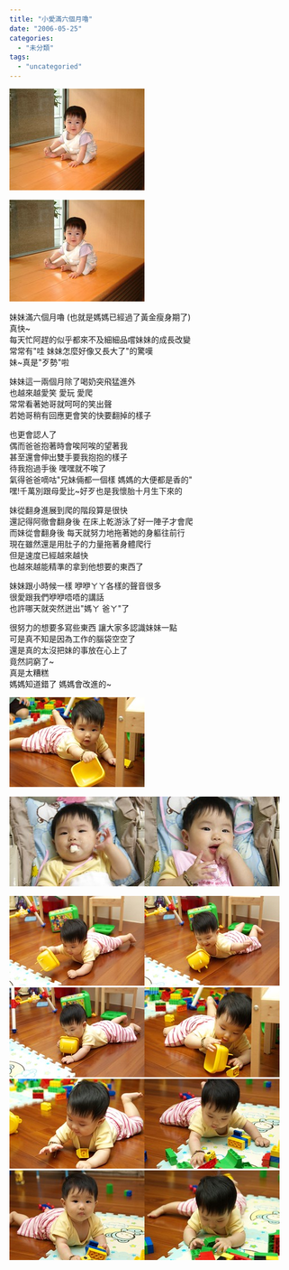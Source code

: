 ```yaml
---
title: "小愛滿六個月嚕"
date: "2006-05-25"
categories: 
  - "未分類"
tags: 
  - "uncategoried"
---
```


![](images/151604468_548da1c830_m.jpg)

![](images/151604468_548da1c830_m.jpg)

妹妹滿六個月嚕 (也就是媽媽已經過了黃金瘦身期了)  
真快~  
每天忙阿趕的似乎都來不及細細品嚐妹妹的成長改變  
常常有"哇 妹妹怎麼好像又長大了"的驚嘆  
妹~真是"歹勢"啦

妹妹這一兩個月除了喝奶突飛猛進外  
也越來越愛笑 愛玩 愛爬  
常常看著她哥就呵呵的笑出聲  
若她哥稍有回應更會笑的快要翻掉的樣子

也更會認人了  
偶而爸爸抱著時會唉阿唉的望著我  
甚至還會伸出雙手要我抱抱的樣子  
待我抱過手後 嘿嘿就不唉了  
氣得爸爸嘀咕"兄妹倆都一個樣 媽媽的大便都是香的"  
嘿!千萬別跟母愛比~好歹也是我懷胎十月生下來的

妹從翻身進展到爬的階段算是很快  
還記得阿徹會翻身後 在床上乾游泳了好一陣子才會爬  
而妹從會翻身後 每天就努力地拖著她的身軀往前行  
現在雖然還是用肚子的力量拖著身體爬行  
但是速度已經越來越快  
也越來越能精準的拿到他想要的東西了

妹妹跟小時候一樣 咿咿ㄚㄚ各樣的聲音很多  
很愛跟我們咿咿唔唔的講話  
也許哪天就突然迸出"媽ㄚ 爸ㄚ"了

很努力的想要多寫些東西 讓大家多認識妹妹一點  
可是真不知是因為工作的腦袋空空了  
還是真的太沒把妹的事放在心上了  
竟然詞窮了~  
真是太糟糕  
媽媽知道錯了 媽媽會改進的~

![](images/151601508_b955682644_m.jpg)

![](images/151601385_3e899949f3_m.jpg)![](images/151601366_baeb7d1122_m.jpg)

![](images/151601402_6a27af2d0b_m.jpg)![](images/151601424_bb1f4ba83e_m.jpg)![](images/151601442_efad720e8f_m.jpg)![](images/151601535_48eb43c354_m.jpg)![](images/151601578_25c9184284_m.jpg)![](images/151601596_9c68d0aa07_m.jpg)![](images/151601611_5e03c0a0e8_m.jpg)![](images/151601622_c03851ed41_m.jpg)
